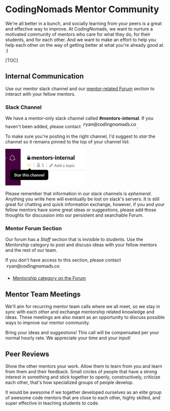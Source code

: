 # CodingNomads Mentor Community

We're all better in a bunch, and socially learning from your peers is a great and effective way to improve. At CodingNomads, we want to nurture a motivated community of mentors who care for what they do, for their students, and for each other. And we want to make an effort to help you help each other on the way of getting better at what you're already good at. :)

[TOC]

## Internal Communication

Use our mentor slack channel and our [mentor-related Forum](http://forum.codingnomads.co/c/staff/mentorship) section to interact with your fellow mentors.

### Slack Channel

We have a mentor-only slack channel called **#mentors-internal**. If you haven't been added, please contact <img style="display: inline-block;" alt="contact address for ryan" src="../images/email_ryan.png"/>.

To make sure you're posting in the right channel, I'd suggest to _star_ the channel so it remains pinned to the top of your channel list:

![Starring a channel in Slack for easy access](images/slack_star_channel.png)

Please remember that information in our slack channels is _ephemeral_. Anything you write here will eventually be lost on slack's servers. It is still great for chatting and quick information exchange, however, if you and your fellow mentors have some great ideas or suggestions, please add those thoughts for discussion into our persistent and searchable Forum.

### Mentor Forum Section

Our forum has a _Staff_ section that is invisible to students. Use the _Mentorship_ category to post and discuss ideas with your fellow mentors and the rest of our team.

If you don't have access to this section, please contact <img style="display: inline-block;" alt="contact address for ryan" src="../images/email_ryan.png"/>.

- [Mentorship category on the Forum](http://forum.codingnomads.co/c/staff/mentorship)

## Mentor Team Meetings

We'll aim for recurring mentor team calls where we all meet, so we stay in sync with each other and exchange mentorship related knowledge and ideas. These meetings are also meant as an opportunity to discuss possible ways to improve our mentor community.

Bring your ideas and suggestions! This call will be compensated per your normal hourly rate. We appreciate your time and your input!

## Peer Reviews

Show the other mentors your work. Allow them to learn from you and learn from them and their feedback. Small circles of people that have a strong interest in something and stick together to openly, constructively, criticize each other, that's how specialized groups of people develop.

It would be awesome if we together developed ourselves as an elite group of awesome code mentors that are close to each other, highly skilled, and super effective in teaching students to code.
